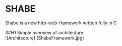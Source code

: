 # SHABE
Shabe is a new http-web-framework written fully in C

##H1
Simple overview of architecture:  
![Architecture] (ShabeFramework.jpg)
